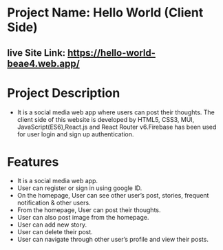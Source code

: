 # Project Name: Hello World (Client Side)

## live Site Link: https://hello-world-beae4.web.app/

# Project Description

- It is a social media web app where users can post their thoughts. The client side of this website is developed by HTML5, CSS3, MUI, JavaScript(ES6),React.js and React Router v6.Firebase has been used for user login and sign up authentication.

# Features

- It is a social media web app.
- User can register or sign in using google ID.
- On the homepage, User can see other user’s post, stories, frequent notification & other users.
- From the homepage, User can post their thoughts.
- User can also post image from the homepage.
- User can add new story.
- User can delete their post.
- User can navigate through other user’s profile and view their posts.
